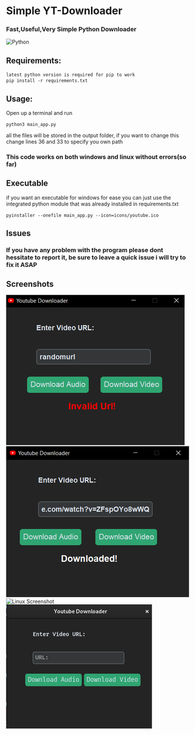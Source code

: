 # **Simple YT-Downloader**
### Fast,Useful,Very Simple Python Downloader
![Python](https://img.shields.io/badge/Language-Python-blue)

## Requirements:
```
latest python version is required for pip to work
pip install -r requirements.txt
```



## Usage:

Open up a terminal and run

```
python3 main_app.py
```
all the files will be stored in the output folder, if you want to change this change lines 36 and 33 to specify you own path

### This code works on both windows and linux without errors(so far)
## Executable

if you want an executable for windows for ease you can just use the integrated python module that was already installed in requirements.txt 

```
pyinstaller --onefile main_app.py --icon=icons/youtube.ico
```

## Issues

### If you have any problem with the program please dont hessitate to report it, be sure to leave a quick issue i will try to fix it ASAP

## Screenshots

![Windows Screenshot](https://github.com/DarkMatter-D/Simple-YT-Downloader/blob/main/screenshots/error%20screenshot.png) ![Windows Screenshot](https://github.com/DarkMatter-D/Simple-YT-Downloader/blob/main/screenshots/windows_screenshot.png)![Linux Screenshot](https://github.com/DarkMatter-D/Simple-YT-Downloader/blob/main/screenshots.Linux_error.png)![Linux Screenshot](https://github.com/DarkMatter-D/Simple-YT-Downloader/blob/main/screenshots/Linux.png)



